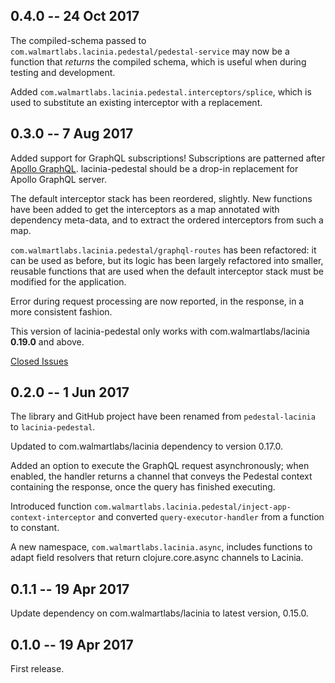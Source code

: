 ## 0.4.0 -- 24 Oct 2017

The compiled-schema passed to `com.walmartlabs.lacinia.pedestal/pedestal-service` may now
be a function that _returns_ the compiled schema, which is useful when during testing
and development.

Added `com.walmartlabs.lacinia.pedestal.interceptors/splice`, which is
used to substitute an existing interceptor with a replacement.

## 0.3.0 -- 7 Aug 2017

Added support for GraphQL subscriptions!
Subscriptions are patterned after [Apollo GraphQL](http://dev.apollodata.com/tools/graphql-subscriptions/index.html).
lacinia-pedestal should be a drop-in replacement for Apollo GraphQL server.

The default interceptor stack has been reordered, slightly.
New functions have been added to get the interceptors as a map
annotated with dependency meta-data, and to extract
the ordered interceptors from such a map.

`com.walmartlabs.lacinia.pedestal/graphql-routes` has been refactored:
it can be used as before, but its logic has been largely refactored
into smaller, reusable functions that are used when the default
interceptor stack must be modified for the application.

Error during request processing are now reported, in the response, in a more
consistent fashion.

This version of lacinia-pedestal only works with com.walmartlabs/lacinia **0.19.0** and above.

[Closed Issues](https://github.com/walmartlabs/lacinia-pedestal/milestone/2?closed=1)

## 0.2.0 -- 1 Jun 2017

The library and GitHub project have been renamed from `pedestal-lacinia` to
`lacinia-pedestal`.

Updated to com.walmartlabs/lacinia dependency to version 0.17.0.

Added an option to execute the GraphQL request asynchronously; when enabled,
the handler returns a channel that conveys the Pedestal context containing
the response, once the query has finished executing.

Introduced function `com.walmartlabs.lacinia.pedestal/inject-app-context-interceptor` and
converted `query-executor-handler` from a function to constant.

A new namespace, `com.walmartlabs.lacinia.async`, includes functions to adapt
field resolvers that return clojure.core.async channels to Lacinia.

## 0.1.1 -- 19 Apr 2017

Update dependency on com.walmartlabs/lacinia to latest version, 0.15.0.

## 0.1.0 -- 19 Apr 2017

First release.

